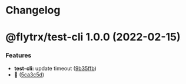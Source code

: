# Changelog

# @flytrx/test-cli 1.0.0 (2022-02-15)


### Features

* **test-cli:** update timeout ([9b35ffb](https://github.com/kettil/monorepo-test/commit/9b35ffb3180adc306ca732f0b538c82f59babfd3))
* 🐣 ([5ca3c5d](https://github.com/kettil/monorepo-test/commit/5ca3c5d5db1825a154b4e0f4b5c280e256a9b4d1))

